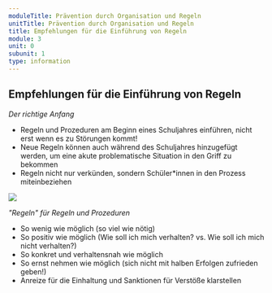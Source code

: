 ```yaml
---
moduleTitle: Prävention durch Organisation und Regeln
unitTitle: Prävention durch Organisation und Regeln  
title: Empfehlungen für die Einführung von Regeln
module: 3
unit: 0
subunit: 1
type: information
---
```


## Empfehlungen für die Einführung von Regeln 

*Der richtige Anfang*

* Regeln und Prozeduren am Beginn eines Schuljahres einführen, nicht erst wenn es zu Störungen kommt!
* Neue Regeln können auch während des Schuljahres hinzugefügt werden, um eine akute problematische Situation in den Griff zu bekommen 
* Regeln nicht nur verkünden, sondern Schüler*innen in den Prozess miteinbeziehen

![](01_EinführungRegeln.png)


*"Regeln" für Regeln und Prozeduren*

* So wenig wie möglich (so viel wie nötig) 
* So positiv wie möglich (Wie soll ich mich verhalten? vs. Wie soll ich mich nicht verhalten?) 
* So konkret und verhaltensnah wie möglich 
* So ernst nehmen wie möglich (sich nicht mit halben Erfolgen zufrieden geben!)
* Anreize für die Einhaltung und Sanktionen für Verstöße klarstellen